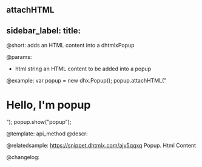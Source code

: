 attachHTML
---
sidebar_label: 
title: 
---          

@short: adds an HTML content into a dhtmlxPopup


@params:
- html		string		an HTML content to be added into a popup



@example:
var popup = new dhx.Popup();
popup.attachHTML("<h1>Hello, I'm popup</h1>");
popup.show("popup");


@template: api_method
@descr:


@relatedsample: https://snippet.dhtmlx.com/ajv5qqxq	Popup. Html Content


@changelog:


